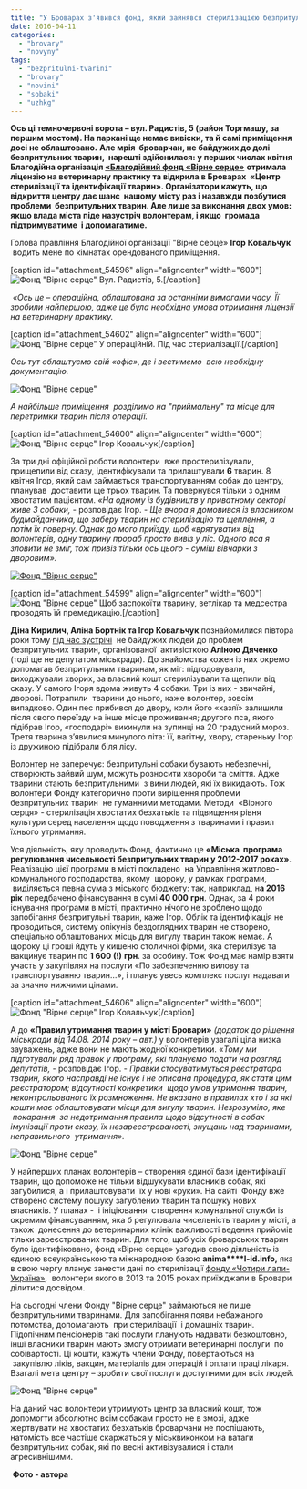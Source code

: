 ```yaml
---
title: "У Броварах з'явився фонд, який зайнявся стерилізацією безпритульних тварин"
date: 2016-04-11
categories: 
  - "brovary"
  - "novyny"
tags: 
  - "bezpritulni-tvarini"
  - "brovary"
  - "novini"
  - "sobaki"
  - "uzhkg"
---
```


**Ось ці темночервоні ворота – вул. Радистів, 5 (район Торгмашу, за першим мостом). На паркані ще немає вивіски, та й самі приміщення досі не облаштовано.** **Але мрія  броварчан, не байдужих до долі безпритульних тварин,  нарешті здійснилася: у перших числах квітня Благодійна організація [«Благодійний фонд «Вірне серце»](http://virneserce.org/klinika.html)** **отримала ліцензію на ветеринарну практику та відкрила в Броварах  «Центр стерилізації та ідентифікації тварин». Організатори кажуть, що відкриття центру дає шанс  нашому місту раз і назавжди позбутися проблеми  безпритульних тварин. Але лише за виконання двох умов: якщо влада міста піде назустріч волонтерам, і якщо  громада підтримуватиме  і допомагатиме.**

Голова правління Благодійної організації "Вірне серце» **Ігор Ковальчук**  водить мене по кімнатах орендованого приміщення.

\[caption id="attachment\_54596" align="aligncenter" width="600"\]![Фонд "Вірне серце"](https://mpz.brovary.org/wp-content/uploads/2016/04/3-1.jpg) Вул. Радистів, 5.\[/caption\]

 _«Ось це – операційна, облаштована за останніми вимогами часу. Її зробили найпершою, адже це була необхідна умова отримання ліцензії на ветеринарну практику._

\[caption id="attachment\_54602" align="aligncenter" width="600"\]![Фонд "Вірне серце"](https://mpz.brovary.org/wp-content/uploads/2016/04/9-2.jpg) У операційній. Під час стериалізації.\[/caption\]

_Ось тут облаштуємо свій «офіс», де і вестимемо  всю необхідну документацію._

![Фонд "Вірне серце"](https://mpz.brovary.org/wp-content/uploads/2016/04/8-2.jpg)

_А найбільше приміщення  розділимо на "приймальну" та місце для перетримки тварин після операції._

\[caption id="attachment\_54600" align="aligncenter" width="600"\]![Фонд "Вірне серце"](https://mpz.brovary.org/wp-content/uploads/2016/04/7-3.jpg) Ігор Ковальчук\[/caption\]

За три дні офіційної роботи волонтери  вже простерилізували, прищепили від сказу, ідентифікували та прилаштували **6** тварин. 8 квітня Ігор, який сам займається транспортуванням собак до центру, планував  доставити ще трьох тварин. Та повернувся тільки з одним хвостатим пацієнтом. _«На одному із будівництв у приватному секторі_ _живе 3 собаки,_ \- розповідає Ігор. - _Ще вчора я домовився із власником будмайданчика, що заберу тварин на стерилізацію та щеплення, а потім їх поверну. Однак до мого приїзду, щоб «врятувати» від волонтерів, одну тварину прораб просто вивіз у ліс. Одного пса я зловити не зміг, тож привіз тільки ось цього - суміш вівчарки з дворовим»._

[![Фонд "Вірне серце"](https://mpz.brovary.org/wp-content/uploads/2016/04/4-1.jpg)](https://mpz.brovary.org/wp-content/uploads/2016/04/4-1.jpg)

\[caption id="attachment\_54599" align="aligncenter" width="600"\]![Фонд "Вірне серце"](https://mpz.brovary.org/wp-content/uploads/2016/04/6-1.jpg) Щоб заспокоїти тварину, ветлікар та медсестра проводять їй премедикацію.\[/caption\]

**Діна Кирилич, Аліна Бортнік та Ігор Ковальчук** познайомилися півтора роки тому [під час зустрічі](https://mpz.brovary.org/brovarski-aktivisti-berutsya-za-problemu-bezpritulnih-tvarin-ta-shukayut-odnodumtsiv/)  не байдужих людей до проблем безпритульних тварин, організованої  активісткою **Аліною Дяченко**  (тоді ще не депутатом міськради). До знайомства кожен із них окремо допомагав безпритульним тваринам, як міг: підгодовували, виходжували хворих, за власний кошт стерилізували та щепили від сказу. У самого Ігоря вдома живуть 4 собаки. Три із них - звичайні, дворові. Потрапили  тварини до нього, каже волонтер, зовсім випадково. Один пес прибився до двору, коли його «хазяї» залишили після свого переїзду на інше місце проживання; другого пса, якого підібрав Ігор, «господарі» викинули на зупинці на 20 градусний мороз. Третя тварина з’явилися минулого літа: її, вагітну, хвору, стареньку Ігор із дружиною підібрали біля лісу.

Волонтер не заперечує: безпритульні собаки бувають небезпечні, створюють зайвий шум, можуть розносити хвороби та сміття. Адже тварини стають безпритульними  з вини людей, які їх викидають. Тож волонтери Фонду категорично проти вирішення проблеми безпритульних тварин  не гуманними методами. Методи  «Вірного серця» - стерилізація хвостатих безхатьків та підвищення рівня культури серед населення щодо поводження з тваринами і правил їхнього утримання.

Уся діяльність, яку проводить Фонд, фактично це **«Міська  програма регулювання чисельності безпритульних тварин у 2012-2017 роках»**. Реалізацію цієї програми в місті покладено  на Управління житлово-комунального господарства, якому  щороку, у рамках програми,  виділяється певна сума з міського бюджету: так, наприклад, н**а 2016 рік** передбачено фінансування в сумі **40 000** **грн**. Однак, за 4 роки існування програми в місті, практично нічого не зроблено щодо запобігання безпритульні тварин, каже Ігор. Облік та ідентифікація не проводиться, систему опікунів бездоглядних тварин не створено, спеціально облаштованих місць для вигулу тварин також немає. А щороку ці гроші йдуть у кишеню столичної фірми, яка стерилізує та вакцинує тварин по **1 600 (!)** **грн**. за особину. Тож Фонд має намір взяти участь у закупівлях на послуги «По забезпеченню вилову та транспортуванню тварин…», і планує увесь комплекс послуг надавати  за значно нижчими цінами.

\[caption id="attachment\_54606" align="aligncenter" width="600"\]![Фонд "Вірне серце"](https://mpz.brovary.org/wp-content/uploads/2016/04/13-1.jpg) Ігор Ковальчук\[/caption\]

А до **«Правил утримання тварин у місті Бровари»** _(додаток до рішення міськради від 14.08. 2014 року – авт.)_ у волонтерів узагалі ціла низка зауважень, адже вони не мають жодної конкретики. «_Тому ми підготували ряд правок у програму, які плануємо подати на розгляд депутатів,_ \- розповідає Ігор. - _Правки стосуватимуться реєстратора тварин, якого насправді не існує і не описана процедура, як стати цим реєстратором; відсутності конкретики  щодо умов утримання тварин, неконтрольованого їх розмноження. Не вказано в правилах хто і за які кошти має облаштовувати місця для вигулу тварин. Незрозуміло, яке  покарання  за недотримання правила щодо відсутності в собак імунізації проти сказу, їх незареєстрованості, знущань над тваринами, неправильного  утримання»._

![Фонд "Вірне серце"](https://mpz.brovary.org/wp-content/uploads/2016/04/14.jpg)

У найперших планах волонтерів – створення єдиної бази ідентифікації тварин, що допоможе не тільки відшукувати власників собак, які загубилися, а і прилаштовувати  їх у нові «руки». На сайті  Фонду вже створено систему пошуку загублених тварин та пошуку нових власників. У планах -  і ініціювання  створення комунальної служби із окремим фінансуванням, яка б регулювала чисельність тварин у місті, а також  донесення до ветеринарних клінік важливості ведення прийомів тільки зареєстрованих тварин. Для того, щоб усіх броварських тварин було ідентифіковано, фонд «Вірне серце» узгодив свою діяльність із єдиною всеукраїнською та міжнародною базою **anima****l-****id****.****info****,** яка в свою чергу планує занести дані по стерилізації [фонду «Чотири лапи-Україна»](https://mpz.brovary.org/volonteri-fondu-chotiri-lapi-prosterilizuvali-230-bezpritulnih-tvarin-u-brovarah-shho-dali/),  волонтери якого в 2013 та 2015 роках приїжджали в Бровари ділитися досвідом.

На сьогодні члени Фонду "Вірне серце" займаються не лише  безпритульними тваринами. Для запобігання появи небажаного потомства, допомагають  при стерилізації  і домашніх тварин. Підопічним пенсіонерів такі послуги планують надавати безкоштовно, інші власники тварин мають змогу отримати ветеринарні послуги  по собівартості. Ці кошти, кажуть члени Фонду, повертаються на  закупівлю ліків, вакцин, матеріалів для операцій і оплати праці лікаря. Взагалі мета центру – зробити свої послуги доступними для всіх людей.

![Фонд "Вірне серце"](https://mpz.brovary.org/wp-content/uploads/2016/04/2-3.jpg)

На даний час волонтери утримують центр за власний кошт, тож допомогти абсолютно всім собакам просто не в змозі, адже  жертвувати на хвостатих безхатьків броварчани не поспішають, натомість все частіше скаржаться у міськвиконком на ватаги безпритульних собак, які по весні активізувалися і стали агресивнішими.

 **Фото - автора**
